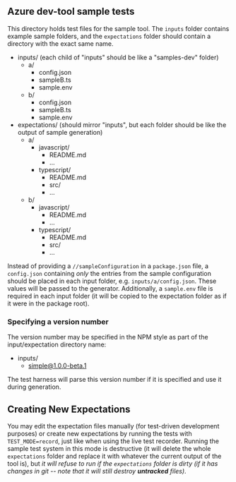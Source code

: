 ## Azure dev-tool sample tests

This directory holds test files for the sample tool. The `inputs` folder contains example sample folders, and the `expectations` folder should contain a directory with the exact same name.

- inputs/ (each child of "inputs" should be like a "samples-dev" folder)
  - a/
    - config.json
    - sampleB.ts
    - sample.env
  - b/
    - config.json
    - sampleB.ts
    - sample.env
- expectations/ (should mirror "inputs", but each folder should be like the output of sample generation)
  - a/
    - javascript/
      - README.md
      - ...
    - typescript/
      - README.md
      - src/
      - ...
  - b/
    - javascript/
      - README.md
      - ...
    - typescript/
      - README.md
      - src/
      - ...

Instead of providing a `//sampleConfiguration` in a `package.json` file, a `config.json` containing _only_ the entries from the sample configuration should be placed in each input folder, e.g. `inputs/a/config.json`. These values will be passed to the generator. Additionally, a `sample.env` file is required in each input folder (it will be copied to the expectation folder as if it were in the package root).

### Specifying a version number

The version number may be specified in the NPM style as part of the input/expectation directory name:

- inputs/
  - simple@1.0.0-beta.1

The test harness will parse this version number if it is specified and use it during generation.

## Creating New Expectations

You may edit the expectation files manually (for test-driven development purposes) or create new expectations by running the tests with `TEST_MODE=record`, just like when using the live test recorder. Running the sample test system in this mode is destructive (it will delete the whole `expectations` folder and replace it with whatever the current output of the tool is), but _it will refuse to run if the `expectations` folder is dirty (if it has changes in git -- note that it will still destroy **untracked** files)_.